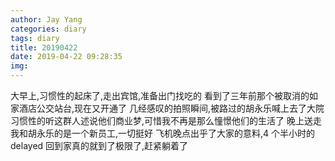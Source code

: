```yaml
---
author: Jay Yang
categories: diary
tags: diary
title: 20190422
date: 2019-04-22 09:28:35
img:
---
```


大早上,习惯性的起床了,走出宾馆,准备出门找吃的
看到了三年前那个被取消的如家酒店公交站台,现在又开通了
几经感叹的拍照瞬间,被路过的胡永乐喊上去了大院
习惯性的听这群人述说他们商业梦,可惜我不再是那么憧憬他们的生活了
晚上送走我和胡永乐的是一个新员工,一切挺好
飞机晚点出乎了大家的意料,4 个半小时的 delayed
回到家真的就到了极限了,赶紧躺着了
